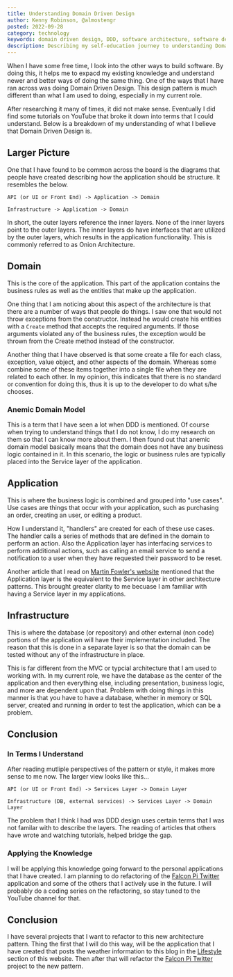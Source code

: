 ```yaml
---
title: Understanding Domain Driven Design
author: Kenny Robinson, @almostengr
posted: 2022-09-28
category: technology
keywords: domain driven design, DDD, software architecture, software design pattern, c#, programming
description: Describing my self-education journey to understanding Domain Driven Design.
---
```


When I have some free time, I look into the other ways to build software. By doing this, it helps me to 
expacd my existing knowledge and understand newer and better ways of doing the same thing. 
One of the ways that I have ran across was doing Domain Driven Design. This design pattern is much 
different than what I am used to doing, especially in my current role.

After researching it many of times, it did not make sense. Eventually I did find some tutorials on YouTube
that broke it down into terms that I could understand. Below is a breakdown of my understanding of 
what I believe that Domain Driven Design is.

## Larger Picture

One that I have found to be common across the board is the diagrams that people have created describing
how the application should be structure. It resembles the below. 

```
API (or UI or Front End) -> Application -> Domain

Infrastructure -> Application -> Domain
```

In short, the outer layers reference the inner layers. None of the inner layers point to the outer layers. 
The inner layers do have interfaces that are utilized by the outer layers, which results in the application 
functionality. This is commonly referred to as Onion Architecture. 

## Domain

This is the core of the application. This part of the application contains the business rules as well 
as the entities that make up the application. 

One thing that I am noticing about this aspect of the architecture is that there are a number of ways 
that people do things. I saw one that would not throw exceptions from the constructor. Instead he would 
create his entities with a ```Create``` method that accepts the required arguments. If those arguments 
violated any of the business rules, the exception would be thrown from the Create method instead of 
the constructor. 

Another thing that I have observed is that some create a file for each class, exception, value object, 
and other aspects of the domain. Whereas some combine some of these items together into a single file 
when they are related to each other. In my opinion, this indicates that there is no standard or 
convention for doing this, thus it is up to the developer to do what s/he chooses. 

### Anemic Domain Model

This is a term that I have seen a lot when DDD is mentioned. Of course when trying to understand 
things that I do not know, I do my research on them so that I can know more about them. I then found out 
that anemic domain model basically means that the domain does not have any business logic contained in 
it. In this scenario, the logic or business rules are typically placed into the Service layer 
of the application.

## Application

This is where the business logic is combined and grouped into "use cases".  Use cases are things that 
occur with your application, such as purchasing an order, creating an user, or editing a product.

How I understand it, "handlers" are created for each of these use cases. The handler calls a series 
of methods that are defined in the domain to perform an action. Also the Application layer has interfacing
services to perform additional actions, such as calling an email service to send a notification to a 
user when they have requested their password to be reset.

Another article that I read on 
<a href="https://martinfowler.com/bliki/AnemicDomainModel.html" target="_blank">Martin Fowler's website</a>
mentioned that the Application layer is the equivalent to the Service 
layer in other architecture patterns. This brought greater clarity to me becuase I am familiar with 
having a Service layer in my applications.

## Infrastructure

This is where the database (or repository) and other external (non code) portions of the application 
will have their implementation included. The reason that this is done in a separate layer is so that 
the domain can be tested without any of the infrastructure in place.

This is far different from the MVC or typcial architecture that I am used to working with. In my current
role, we have the database as the center of the application and then everything else, including presentation, 
business logic, and more are dependent upon that. Problem with doing things in this manner is that 
you have to have a database, whether in memory or SQL server, created and running in order to test 
the application, which can be a problem. 

## Conclusion

### In Terms I Understand

After reading mutliple perspectives of the pattern or style, it makes more sense to me now. The larger
view looks like this... 

```
API (or UI or Front End) -> Services Layer -> Domain Layer

Infrastructure (DB, external services) -> Services Layer -> Domain Layer
```

The problem that I think I had was DDD design uses certain terms that I was not familar with to
describe the layers. The reading of articles that others have wrote and watching tutorials, helped 
bridge the gap.

### Applying the Knowledge

I will be applying this knowledge going forward to the personal applications that I have created. 
I am planning to do refactoring of the [Falcon Pi Twitter](/projects/falcon-pi-twitter) 
application and some of the others that I actively use in the future. I will probably do a coding 
series on the refactoring, so stay tuned to the YouTube channel for that. 

## Conclusion

I have several projects that  I want to refactor to this new architecture pattern. Thing the first 
that I will do this way, will be the application that I have created that posts the weather information 
to this blog in the [Lifestyle](/lifestyle) section of this website. Then after that will refactor
the [Falcon Pi Twitter](/project/falcon-pi-twitter) project to the new pattern.
